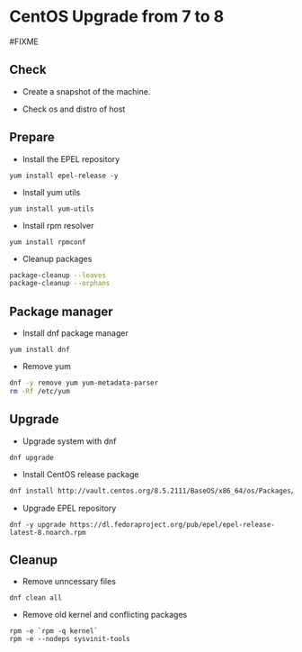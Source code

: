 # CentOS Upgrade from 7 to 8

#FIXME 

## Check

* Create a snapshot of the machine.

* Check os and distro of host

## Prepare

* Install the EPEL repository

`yum install epel-release -y`

* Install yum utils

`yum install yum-utils`

* Install rpm resolver

`yum install rpmconf`

* Cleanup packages

```bash
package-cleanup --leaves
package-cleanup --orphans
```

## Package manager

* Install dnf package manager

`yum install dnf`

* Remove yum

```bash
dnf -y remove yum yum-metadata-parser
rm -Rf /etc/yum
```

## Upgrade

* Upgrade system with dnf

`dnf upgrade`

* Install CentOS release package

```bash
dnf install http://vault.centos.org/8.5.2111/BaseOS/x86_64/os/Packages/{centos-linux-repos-8-3.el8.noarch.rpm,centos-linux-release-8.5-1.2111.el8.noarch.rpm,centos-gpg-keys-8-3.el8.noarch.rpm}
```

* Upgrade EPEL repository

`dnf -y upgrade https://dl.fedoraproject.org/pub/epel/epel-release-latest-8.noarch.rpm`

## Cleanup

* Remove unncessary files

`dnf clean all`

* Remove old kernel and conflicting packages

```
rpm -e `rpm -q kernel`
rpm -e --nodeps sysvinit-tools
```